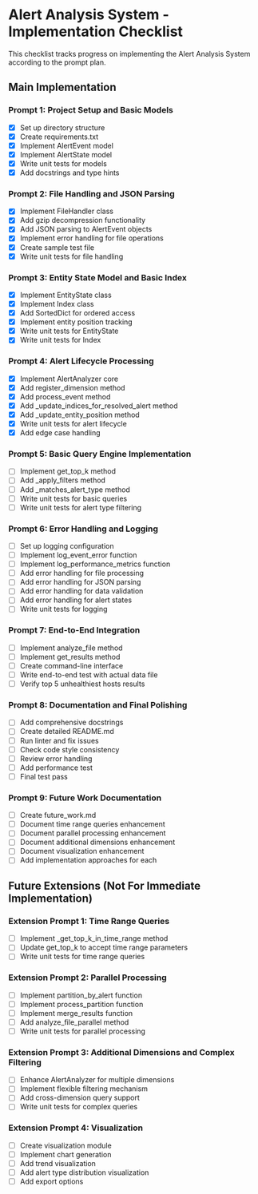 # Alert Analysis System - Implementation Checklist

This checklist tracks progress on implementing the Alert Analysis System according to the prompt plan.

## Main Implementation

### Prompt 1: Project Setup and Basic Models
- [x] Set up directory structure
- [x] Create requirements.txt
- [x] Implement AlertEvent model
- [x] Implement AlertState model
- [x] Write unit tests for models
- [x] Add docstrings and type hints

### Prompt 2: File Handling and JSON Parsing
- [x] Implement FileHandler class
- [x] Add gzip decompression functionality
- [x] Add JSON parsing to AlertEvent objects
- [x] Implement error handling for file operations
- [x] Create sample test file
- [x] Write unit tests for file handling

### Prompt 3: Entity State Model and Basic Index
- [x] Implement EntityState class
- [x] Implement Index class
- [x] Add SortedDict for ordered access
- [x] Implement entity position tracking
- [x] Write unit tests for EntityState
- [x] Write unit tests for Index

### Prompt 4: Alert Lifecycle Processing
- [x] Implement AlertAnalyzer core
- [x] Add register_dimension method
- [x] Add process_event method
- [x] Add _update_indices_for_resolved_alert method
- [x] Add _update_entity_position method
- [x] Write unit tests for alert lifecycle
- [x] Add edge case handling

### Prompt 5: Basic Query Engine Implementation
- [ ] Implement get_top_k method
- [ ] Add _apply_filters method
- [ ] Add _matches_alert_type method
- [ ] Write unit tests for basic queries
- [ ] Write unit tests for alert type filtering

### Prompt 6: Error Handling and Logging
- [ ] Set up logging configuration
- [ ] Implement log_event_error function
- [ ] Implement log_performance_metrics function
- [ ] Add error handling for file processing
- [ ] Add error handling for JSON parsing
- [ ] Add error handling for data validation
- [ ] Add error handling for alert states
- [ ] Write unit tests for logging

### Prompt 7: End-to-End Integration
- [ ] Implement analyze_file method
- [ ] Implement get_results method
- [ ] Create command-line interface
- [ ] Write end-to-end test with actual data file
- [ ] Verify top 5 unhealthiest hosts results

### Prompt 8: Documentation and Final Polishing
- [ ] Add comprehensive docstrings
- [ ] Create detailed README.md
- [ ] Run linter and fix issues
- [ ] Check code style consistency
- [ ] Review error handling
- [ ] Add performance test
- [ ] Final test pass

### Prompt 9: Future Work Documentation
- [ ] Create future_work.md
- [ ] Document time range queries enhancement
- [ ] Document parallel processing enhancement
- [ ] Document additional dimensions enhancement
- [ ] Document visualization enhancement
- [ ] Add implementation approaches for each

## Future Extensions (Not For Immediate Implementation)

### Extension Prompt 1: Time Range Queries
- [ ] Implement _get_top_k_in_time_range method
- [ ] Update get_top_k to accept time range parameters
- [ ] Write unit tests for time range queries

### Extension Prompt 2: Parallel Processing
- [ ] Implement partition_by_alert function
- [ ] Implement process_partition function
- [ ] Implement merge_results function
- [ ] Add analyze_file_parallel method
- [ ] Write unit tests for parallel processing

### Extension Prompt 3: Additional Dimensions and Complex Filtering
- [ ] Enhance AlertAnalyzer for multiple dimensions
- [ ] Implement flexible filtering mechanism
- [ ] Add cross-dimension query support
- [ ] Write unit tests for complex queries

### Extension Prompt 4: Visualization
- [ ] Create visualization module
- [ ] Implement chart generation
- [ ] Add trend visualization
- [ ] Add alert type distribution visualization
- [ ] Add export options

